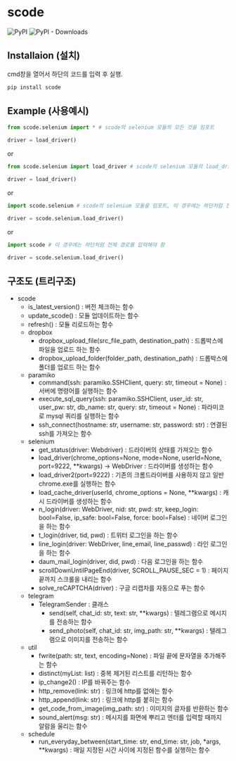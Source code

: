 # scode
![PyPI](https://img.shields.io/pypi/v/scode)
![PyPI - Downloads](https://img.shields.io/pypi/dm/scode)

## Installaion (설치)

cmd창을 열어서 하단의 코드를 입력 후 실행.

```bash
pip install scode
```

## Example (사용예시)

```py
from scode.selenium import * # scode의 selenium 모듈의 모든 것을 임포트

driver = load_driver()
```

or

```py
from scode.selenium import load_driver # scode의 selenium 모듈의 load_driver만 임포트

driver = load_driver()
```

or

```py
import scode.selenium # scode의 selenium 모듈을 임포트, 이 경우에는 하단처럼 전체 경로를 입력해야 함

driver = scode.selenium.load_driver()
```

or

```py
import scode # 이 경우에는 하단처럼 전체 경로를 입력해야 함

driver = scode.selenium.load_driver()
```

## 구조도 (트리구조)

* scode
    * is_latest_version() : 버전 체크하는 함수
    * update_scode() : 모듈 업데이트하는 함수
    * refresh() : 모듈 리로드하는 함수
    * dropbox
		* dropbox_upload_file(src_file_path, destination_path) : 드롭박스에 파일을 업로드 하는 함수
		* dropbox_upload_folder(folder_path, destination_path) : 드롭박스에 폴더를 업로드 하는 함수
	* paramiko
		* command(ssh: paramiko.SSHClient, query: str, timeout = None) : 서버에 명령어를 실행하는 함수
		* execute_sql_query(ssh: paramiko.SSHClient, user_id: str, user_pw: str, db_name: str, query: str, timeout = None) : 파라미코로 mysql 쿼리를 실행하는 함수
		* ssh_connect(hostname: str, username: str, password: str) : 연결된 ssh를 가져오는 함수
	* selenium
		* get_status(driver: Webdriver) : 드라이버의 상태를 가져오는 함수
		* load_driver(chrome_options=None, mode=None, userId=None, port=9222, **kwargs) -> WebDriver : 드라이버를 생성하는 함수
		* load_driver2(port=9222) : 기존의 크롬드라이버를 사용하지 않고 일반 chrome.exe를 실행하는 함수
		* load_cache_driver(userId, chrome_options = None, **kwargs) : 캐시 드라이버를 생성하는 함수
		* n_login(driver: WebDriver, nid: str, pwd: str, keep_login: bool=False, ip_safe: bool=False, force: bool=False) : 네이버 로그인을 하는 함수
		* t_login(driver, tid, pwd) : 트위터 로그인을 하는 함수
		* line_login(driver: WebDriver, line_email, line_passwd) : 라인 로그인을 하는 함수
		* daum_mail_login(driver, did, pwd) : 다음 로그인을 하는 함수
		* scrollDownUntilPageEnd(driver, SCROLL_PAUSE_SEC = 1) : 페이지 끝까지 스크롤을 내리는 함수
		* solve_reCAPTCHA(driver) : 구글 리캡차를 자동으로 푸는 함수
	* telegram
		* TelegramSender : 클래스
			* send(self, chat_id: str, text: str, **kwargs) : 텔레그램으로 메시지를 전송하는 함수
			* send_photo(self, chat_id: str, img_path: str, **kwargs) : 텔레그램으로 이미지를 전송하는 함수
	* util
		* fwrite(path: str, text, encoding=None) : 파일 끝에 문자열을 추가해주는 함수
		* distinct(myList: list) : 중복 제거된 리스트를 리턴하는 함수
		* ip_change2() : IP를 바꿔주는 함수
		* http_remove(link: str) : 링크에 http를 없애는 함수
		* http_append(link: str) : 링크에 http를 붙히는 함수
		* get_code_from_image(img_path: str) : 이미지의 글자를 반환하는 함수
		* sound_alert(msg: str) : 메시지를 화면에 뿌리고 엔터를 입력할 때까지 알람을 울리는 함수
	* schedule
		* run_everyday_between(start_time: str, end_time: str, job, *args, **kwargs) : 매일 지정된 시간 사이에 지정된 함수를 실행하는 함수
